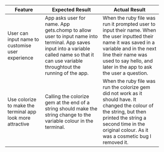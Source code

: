 | Feature                                                    | Expected Result                                              | Actual Result                                                |
| ---------------------------------------------------------- | ------------------------------------------------------------ | ------------------------------------------------------------ |
| User can input name to customise user experience           | App asks user for name. App gets.chomp to allow user to input name into terminal. App saves input into a variable called name so that it can use variable throughtout the running of the app. | When the ruby file was run it prompted user to input their name. When the user inputted their name it was saved in a variable and in the next line their name was used to say hello, and later in the app to ask the user a question. |
| Use colorize to make the terminal app look more attractive | Calling the colorize gem at the end of a string should make the string change to the variable colour in the terminal. | When the ruby file was run the colorize gem did not work as it should have. It changed the colour of the string, but then printed the string a second time in the original colour. As it was a cosmetic bug I removed it. |

